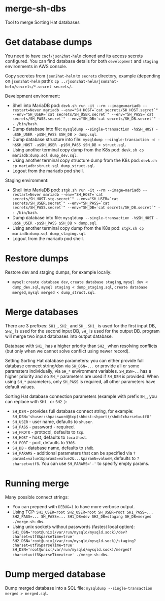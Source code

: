 # merge-sh-dbs

Tool to merge Sorting Hat databases


# Get database dumps

You need to have `cncf/json2hat-helm` cloned and its access secrets configured. You can find database details for both `development` and `staging` environments in AWS console.

Copy secretes from `json2hat-helm` to `secrets` directory, example (depending on `json2hat-helm` path): `cp ../json2hat-helm/json2hat-helm/secrets/*.secret secrets/`.

Development environment:

- Shell into MariaDB pod: `` devk.sh run -it --rm --image=mariadb --restart=Never mariadb --env="SH_HOST=`cat secrets/SH_HOST.secret`" --env="SH_USER=`cat secrets/SH_USER.secret`" --env="SH_PASS=`cat secrets/SH_PASS.secret`" --env="SH_DB=`cat secrets/SH_DB.secret`" -- /bin/bash ``.
- Dump database into file: `mysqldump --single-transaction -h$SH_HOST -u$SH_USER -p$SH_PASS $SH_DB > dump.sql`.
- Dump database structure into file: `mysqldump --single-transaction -d -h$SH_HOST -u$SH_USER -p$SH_PASS $SH_DB > struct.sql`.
- Using another terminal copy dump from the K8s pod: `devk.sh cp mariadb:dump.sql dump_dev.sql`.
- Using another terminal copy structure dump from the K8s pod: `devk.sh cp mariadb:struct.sql dump_struct.sql`.
- Logout from the mariadb pod shell.


Staging environment:

- Shell into MariaDB pod: `` stgk.sh run -it --rm --image=mariadb --restart=Never mariadb --env="SH_HOST=`cat secrets/SH_HOST.stg.secret`" --env="SH_USER=`cat secrets/SH_USER.secret`" --env="SH_PASS=`cat secrets/SH_PASS.secret`" --env="SH_DB=`cat secrets/SH_DB.secret`" -- /bin/bash ``.
- Dump database into file: `mysqldump --single-transaction -h$SH_HOST -u$SH_USER -p$SH_PASS $SH_DB > dump.sql`.
- Using another terminal copy dump from the K8s pod: `stgk.sh cp mariadb:dump.sql dump_staging.sql`.
- Logout from the mariadb pod shell.


# Restore dumps

Restore dev and staging dumps, for example locally:

- `mysql`: `create database dev`, `create database staging`, `mysql dev < dump_dev.sql`, `mysql staging < dump_staging.sql`, `create database merged`, `mysql merged < dump_struct.sql`.


# Merge databases

There are 3 prefixes: `SH1_`, `SH2_` and `SH_`. `SH1_` is used for the first input DB, `SH2_` is used for the second input DB, `SH_` is used for the output DB. program will merge two input databases into output database.

Database with `SH1_` has a higher priority than `SH2_` when resolving conflicts (but only when we cannot solve conflict using newer record).

Setting Sorting Hat database parameters: you can either provide full database connect string/dsn via `SH_DSN=...` or provide all or some paramaters individually, via `SH_*` environment variables. `SH_DSN=..` has a higher priority and no `SH_*` parameters are used if `SH_DSN` is provided. When using `SH_*` parameters, only `SH_PASS` is required, all other parameters have default values.

Sorting Hat database connection parameters (example with prefix `SH_`, you can replace with `SH1_` or `SH2_`):

- `SH_DSN` - provides full database connect string, for example: `SH_DSN='shuser:shpassword@tcp(shhost:shport)/shdb?charset=utf8'`
- `SH_USER` - user name, defaults to `shuser`.
- `SH_PASS` - password - required.
- `SH_PROTO` - protocol, defaults to `tcp`.
- `SH_HOST` - host, defaults to `localhost`.
- `SH_PORT` - port, defaults to `3306`.
- `SH_DB` - database name, defaults to `shdb`.
- `SH_PARAMS` - additional parameters that can be specified via `?param1=value1&param2=value2&...&paramN=valueN`, defaults to `?charset=utf8`. You can use `SH_PARAMS='-'` to specify empty params.


# Running merge

Many possible connect strings:

- You can prepend with `DEBUG=1` to have more verbose output.
- Using TCP: `SH1_USER=root SH2_USER=root SH_USER=root SH1_PASS=... SH2_PASS=... SH_PASS=... SH1_DB=dev SH2_DB=staging SH_DB=merged ./merge-sh-dbs`.
- Using unix sockets without passwords (fastest local option): `SH1_DSN='root@unix(/var/run/mysqld/mysqld.sock)/dev?charset=utf8&parseTime=true' SH2_DSN='root@unix(/var/run/mysqld/mysqld.sock)/staging?charset=utf8&parseTime=true' SH_DSN='root@unix(/var/run/mysqld/mysqld.sock)/merged?charset=utf8&parseTime=true' ./merge-sh-dbs`.

# Dump merged database

Dump merged database into a SQL file: `mysqldump --single-transaction merged > merged.sql`.

